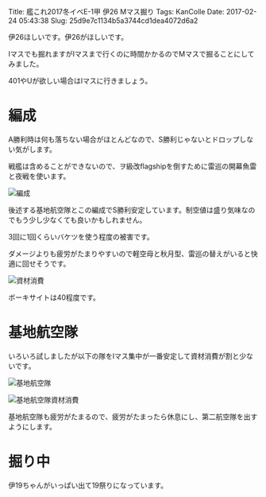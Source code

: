 Title: 艦これ2017冬イベE-1甲 伊26 Mマス掘り
Tags: KanColle
Date: 2017-02-24 05:43:38
Slug: 25d9e7c1134b5a3744cd1dea4072d6a2

伊26ほしいです。伊26がほしいです。

Iマスでも掘れますがIマスまで行くのに時間かかるのでMマスで掘ることにしてみました。

401やUが欲しい場合はIマスに行きましょう。

# 編成

A勝利時は何も落ちない場合がほとんどなので、S勝利じゃないとドロップしない気がします。

戦艦は含めることができないので、ヲ級改flagshipを倒すために雷巡の開幕魚雷と夜戦を使います。

![編成](https://i.gyazo.com/1d096829ee8477166c206ff7a13342b2.png)

後述する基地航空隊とこの編成でS勝利安定しています。制空値は盛り気味なのでもう少し少なくても良いかもしれません。

3回に1回くらいバケツを使う程度の被害です。

ダメージよりも疲労がたまりやすいので軽空母と秋月型、雷巡の替えがいると快適に回せそうです。

![資材消費](https://i.gyazo.com/b20076ddbe25330aa3f768f32e436676.png)

ボーキサイトは40程度です。

# 基地航空隊

いろいろ試しましたが以下の隊をIマス集中が一番安定して資材消費が割と少ないです。

![基地航空隊](https://i.gyazo.com/1231523e0cb7c9a0632b62e819176f0a.png)

![基地航空隊資材消費](https://i.gyazo.com/fa30b6107bf8bb140af9a3026d4629d5.png)

基地航空隊も疲労がたまるので、疲労がたまったら休息にし、第二航空隊を出すようにします。

# 掘り中

伊19ちゃんがいっぱい出て19祭りになっています。